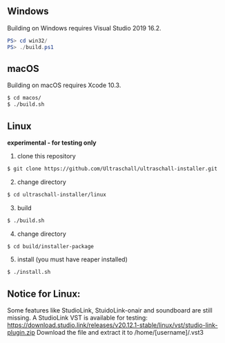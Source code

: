 ## Windows

Building on Windows requires Visual Studio 2019 16.2.

```powershell
PS> cd win32/
PS> ./build.ps1
```

## macOS

Building on macOS requires Xcode 10.3.

```bash
$ cd macos/
$ ./build.sh
```

## Linux

**experimental - for testing only**

1. clone this repository
```bash
$ git clone https://github.com/Ultraschall/ultraschall-installer.git 
```

2. change directory 
```bash
$ cd ultraschall-installer/linux
```

3. build
```bash
$ ./build.sh
```

4. change directory 
```bash
$ cd build/installer-package
```

5. install (you must have reaper installed) 
```bash
$ ./install.sh
```


## Notice for Linux: 
Some features like StudioLink, StuidoLink-onair and soundboard are still missing. 
A StudioLink VST is available for testing: https://download.studio.link/releases/v20.12.1-stable/linux/vst/studio-link-plugin.zip 
Download the file and extract it to /home/[username]/.vst3 

